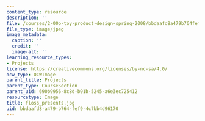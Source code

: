 ```yaml
---
content_type: resource
description: ''
file: /courses/2-00b-toy-product-design-spring-2008/bbdaafd8a479b764fef94c7bb4d96170_floss_presents.jpg
file_type: image/jpeg
image_metadata:
  caption: ''
  credit: ''
  image-alt: ''
learning_resource_types:
- Projects
license: https://creativecommons.org/licenses/by-nc-sa/4.0/
ocw_type: OCWImage
parent_title: Projects
parent_type: CourseSection
parent_uid: 690b9956-8c8d-b91b-5245-a6e3ec725412
resourcetype: Image
title: floss_presents.jpg
uid: bbdaafd8-a479-b764-fef9-4c7bb4d96170
---
```

